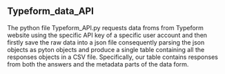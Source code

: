 ## Typeform_data_API
The python file Typeform_API.py requests data froms from Typeform website using the 
specific API key of a specific user account and then firstly save the raw data into a json
file consequently parsing the json objects as pyton objects and produce a single table containing
all the responses objects in a CSV file.
Specifically, our table contains responses from both the answers and the metadata parts of the data 
form.
